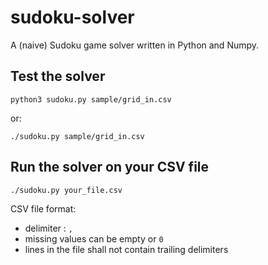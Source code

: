 # sudoku-solver

A (naive) Sudoku game solver written in Python and Numpy.

## Test the solver

```python3 sudoku.py sample/grid_in.csv```

or:

```./sudoku.py sample/grid_in.csv```

## Run the solver on your CSV file

```./sudoku.py your_file.csv```

CSV file format:
 - delimiter : `,`
 - missing values can be empty or `0`
 - lines in the file shall not contain trailing delimiters
